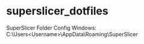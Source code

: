 # superslicer_dotfiles

SuperSlicer Folder Config Windows: \
C:\Users\<Username>\AppData\Roaming\SuperSlicer
